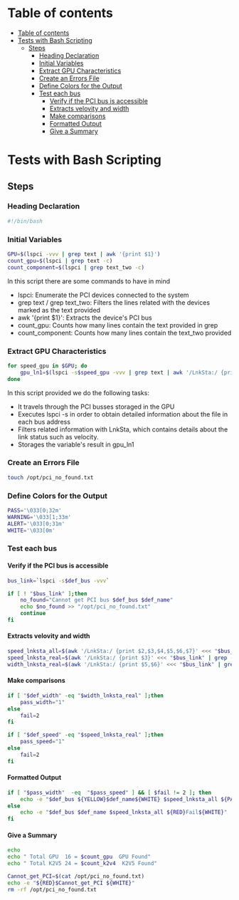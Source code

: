 # Table of contents 
- [Table of contents](#table-of-contents)
- [Tests with Bash Scripting](#tests-with-bash-scripting)
  - [Steps](#steps)
    - [Heading Declaration](#heading-declaration)
    - [Initial Variables](#initial-variables)
    - [Extract GPU Characteristics](#extract-gpu-characteristics)
    - [Create an Errors File](#create-an-errors-file)
    - [Define Colors for the Output](#define-colors-for-the-output)
    - [Test each bus](#test-each-bus)
      - [Verify if the PCI bus is accessible](#verify-if-the-pci-bus-is-accessible)
      - [Extracts velovity and width](#extracts-velovity-and-width)
      - [Make comparisons](#make-comparisons)
      - [Formatted Output](#formatted-output)
      - [Give a Summary](#give-a-summary)

# Tests with Bash Scripting 

## Steps 

### Heading Declaration 
```bash 
#!/bin/bash 
```

### Initial Variables 
```bash 
GPU=$(lspci -vvv | grep text | awk '{print $1}')
count_gpu=$(lspci | grep text -c)
count_component=$(lspci | grep text_two -c)
```

In this script there are some commands to have in mind 
- lspci: Enumerate the PCI devices connected to the system 
- grep text / grep text_two: Filters the lines related with the devices marked as the text provided 
- awk '{print $1}': Extracts the device's PCI bus 
- count_gpu: Counts how many lines contain the text provided in grep 
- count_component: Counts how many lines contain the text_two provided 

### Extract GPU Characteristics 
```bash 
for speed_gpu in $GPU; do 
    gpu_ln1=$(lspci -s$speed_gpu -vvv | grep text | awk '/LnkSta:/ {print $2, $3, $4, $5}')
done 
```

In this script provided we do the following tasks:
- It travels through the PCI busses storaged in the GPU
- Executes lspci -s in order to obtain detailed information about the file in each bus address
- Filters related information with LnkSta, which contains details about the link status such as velocity. 
- Storages the variable's result in gpu_ln1

### Create an Errors File 
```bash 
touch /opt/pci_no_found.txt
```

### Define Colors for the Output
```bash
PASS='\033[0;32m'
WARNING='\033[1;33m'
ALERT='\033[0;31m'
WHITE='\033[0m'
```

### Test each bus 
#### Verify if the PCI bus is accessible 
```bash 
bus_link=`lspci -s$def_bus -vvv`

if [ ! "$bus_link" ];then
    no_found="Cannot get PCI bus $def_bus $def_name"
    echo $no_found >> "/opt/pci_no_found.txt"
    continue
fi
```

#### Extracts velovity and width 
```bash 
speed_lnksta_all=$(awk '/LnkSta:/ {print $2,$3,$4,$5,$6,$7}' <<< "$bus_link")
speed_lnksta_real=$(awk '/LnkSta:/ {print $3}' <<< "$bus_link" | grep -o "[0-9]*")
width_lnksta_real=$(awk '/LnkSta:/ {print $5,$6}' <<< "$bus_link" | grep -o "[0-9]*")
```

#### Make comparisons
```bash
if [ "$def_width" -eq "$width_lnksta_real" ];then
    pass_width="1"
else
    fail=2
fi

if [ "$def_speed" -eq "$speed_lnksta_real" ];then
    pass_speed="1"
else
    fail=2
fi
```

#### Formatted Output
```bash
if [ "$pass_width"  -eq  "$pass_speed" ] && [ $fail != 2 ]; then
    echo -e "$def_bus ${YELLOW}$def_name${WHITE} $speed_lnksta_all ${PASS} Pass ${WHITE}"
else
    echo -e "$def_bus $def_name $speed_lnksta_all ${RED}Fail${WHITE}"
fi
```

#### Give a Summary 
```bash 
echo
echo " Total GPU  16 = $count_gpu  GPU Found"
echo " Total K2V5 24 = $count_k2v4  K2V5 Found"

Cannot_get_PCI=$(cat /opt/pci_no_found.txt)
echo -e "${RED}$Cannot_get_PCI ${WHITE}"
rm -rf /opt/pci_no_found.txt
```